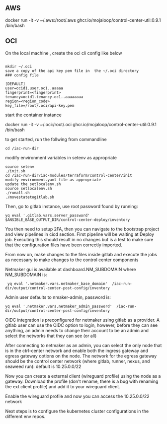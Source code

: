 ## AWS
docker run -it -v ~/.aws:/root/.aws ghcr.io/mojaloop/control-center-util:0.9.1 /bin/bash

## OCI

On the local machine , create the oci cli config like below

```

mkdir ~/.oci
save a copy of the api key pem file in  the ~/.oci directory
### config file

[DEFAULT]
user=ocid1.user.oc1..aaaaa
fingerprint=<fingerprint>
tenancy=ocid1.tenancy.oc1..aaaaaaaa
region=<region_code>
key_file=/root/.oci/api-key.pem

```

start the container instance

docker run -it -v ~/.oci:/root/.oci ghcr.io/mojaloop/control-center-util:0.9.1 /bin/bash

to get started, run the follwing from commandline
```
cd /iac-run-dir
```
modify environment variables in setenv as appropriate

```
source setenv
./init.sh
cd /iac-run-dir/iac-modules/terraform/control-center/init
modify environment.yaml file as appropriate
update the setlocalenv.sh 
source setlocalenv.sh
./runall.sh
./movestatetogitlab.sh
```

Then, go to gitlab instance, use root password found by running: 

```
yq eval '.gitlab.vars.server_password'  $ANSIBLE_BASE_OUTPUT_DIR/control-center-deploy/inventory
```

You then need to setup 2FA, then you can navigate to the bootstrap project and view pipelines in cicd section.
First pipeline will be waiting at Deploy job.  Executing this should result in no changes but is a test to make sure that the configuration files have been correctly imported.

From now on, make changes to the files inside gitlab and execute the jobs as necessary to make changes to the control center components

Netmaker gui is available at dashboard.NM_SUBDOMAIN where NM_SUBDOMAIN is:

```
 yq eval '.netmaker.vars.netmaker_base_domain'  /iac-run-dir/output/control-center-post-config/inventory
```

Admin user defaults to nmaker-admin, password is: 

```
yq eval '.netmaker.vars.netmaker_admin_password'  /iac-run-dir/output/control-center-post-config/inventory
```

OIDC integration is preconfigured for netmaker using gitlab as a provider.  A gitlab user can use the OIDC option to login, however, before they can see anything, an admin needs to change their account to be an admin and select the networks that they can see (or all)

After connecting to netmaker as an admin, you can select the only node that is in the ctrl-center network and enable both the ingress gateway and egress gateway options on the node.  The network for the egress gateway should be the control center network (where gitlab, runner, nexus, and seaweed run): default is 10.25.0.0/22

Now you can create a external client (wireguard profile) using the node as a gateway.  Download the profile (don't rename, there is a bug with renaming the ext client profile) and add it to your wireguard client.

Enable the wireguard profile and now you can access the 10.25.0.0/22 network

Next steps is to configure the kubernetes cluster configurations in the different env repos.